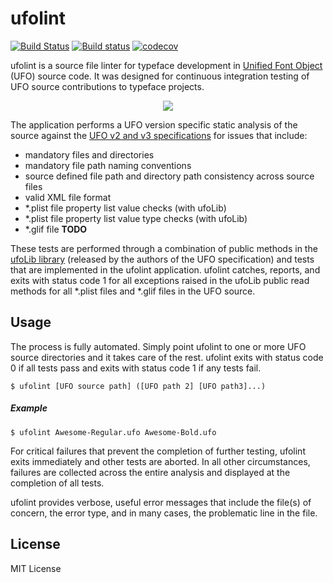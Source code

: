 # ufolint

[![Build Status](https://travis-ci.org/source-foundry/ufolint.svg?branch=master)](https://travis-ci.org/source-foundry/ufolint) [![Build status](https://ci.appveyor.com/api/projects/status/lsuj8p7myp6mdo2e/branch/master?svg=true)](https://ci.appveyor.com/project/chrissimpkins/ufolint/branch/master) [![codecov](https://codecov.io/gh/source-foundry/ufolint/branch/master/graph/badge.svg)](https://codecov.io/gh/source-foundry/ufolint)


ufolint is a source file linter for typeface development in [Unified Font Object](http://unifiedfontobject.org/) (UFO) source code.  It was designed for continuous integration testing of UFO source contributions to typeface projects. 

<p align="center">
  <img src="https://raw.githubusercontent.com/source-foundry/ufolint/images/images/ufolint_example.gif"/>
</p>


The application performs a UFO version specific static analysis of the source against the [UFO v2 and v3 specifications](http://unifiedfontobject.org/) for issues that include:

  - mandatory files and directories
  - mandatory file path naming conventions
  - source defined file path and directory path consistency across source files
  - valid XML file format
  - *.plist file property list value checks (with ufoLib)
  - *.plist file property list value type checks (with ufoLib)
  - *.glif file **TODO**

These tests are performed through a combination of public  methods in the [ufoLib library](https://github.com/unified-font-object/ufoLib) (released by the authors of the UFO specification) and tests that are implemented in the ufolint application.  ufolint catches, reports, and exits with status code 1 for all exceptions raised in the ufoLib public read methods for all *.plist files and *.glif files in the UFO source.


## Usage

The process is fully automated.  Simply point ufolint to one or more UFO source directories and it takes care of the rest.  ufolint exits with status code 0 if all tests pass and exits with status code 1 if any tests fail.

```
$ ufolint [UFO source path] ([UFO path 2] [UFO path3]...)
```

##### Example

```
$ ufolint Awesome-Regular.ufo Awesome-Bold.ufo
```

For critical failures that prevent the completion of further testing, ufolint exits immediately and other tests are aborted.  In all other circumstances, failures are collected across the entire analysis and displayed at the completion of all tests.  

ufolint provides verbose, useful error messages that include the file(s) of concern, the error type, and in many cases, the problematic line in the file.

## License

MIT License
